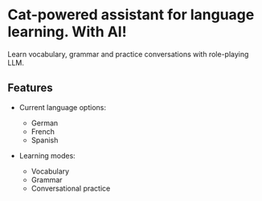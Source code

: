 # Cat-powered assistant for language learning. With AI! 
Learn vocabulary, grammar and practice conversations with role-playing LLM.  

## Features

- Current language options: 
	- German 
	- French 
	- Spanish

- Learning modes:
	- Vocabulary
	- Grammar
	- Conversational practice
	